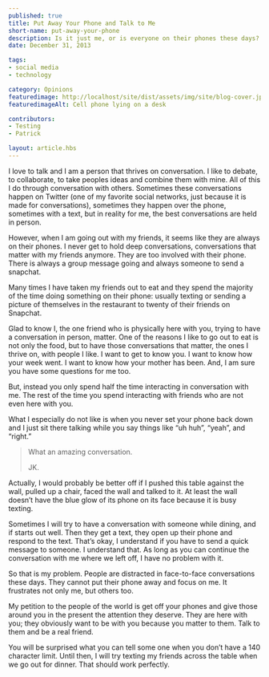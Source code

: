 ```yaml
---
published: true
title: Put Away Your Phone and Talk to Me
short-name: put-away-your-phone
description: Is it just me, or is everyone on their phones these days?
date: December 31, 2013

tags:
- social media
- technology

category: Opinions
featuredimage: http://localhost/site/dist/assets/img/site/blog-cover.jpg
featuredimageAlt: Cell phone lying on a desk

contributors:
- Testing
- Patrick 

layout: article.hbs
---
```


I love to talk and I am a person that thrives on conversation. I like to debate, to collaborate, to take peoples ideas and combine them with mine. All of this I do through conversation with others. Sometimes these conversations happen on Twitter (one of my favorite social networks, just because it is made for conversations), sometimes they happen over the phone, sometimes with a text, but in reality for me, the best conversations are held in person.   

However, when I am going out with my friends, it seems like they are always on their phones. I never get to hold deep conversations, conversations that matter with my friends anymore. They are too involved with their phone. There is always a group message going and always someone to send a snapchat.

Many times I have taken my friends out to eat and they spend the majority of the time doing something on their phone: usually texting or sending a picture of themselves in the restaurant to twenty of their friends on Snapchat. 

Glad to know I, the one friend who is physically here with you, trying to have a conversation in person, matter. One of the reasons I like to go out to eat is not only the food, but to have those conversations that matter, the ones I thrive on, with people I like. I want to get to know you. I want to know how your week went. I want to know how your mother has been. And, I am sure you have some questions for me too. 

But, instead you only spend half the time interacting in conversation with me.  The rest of the time you spend interacting with friends who are not even here with you.  

What I especially do not like is when you never set your phone back down and I just sit there talking while you say things like “uh huh”, “yeah”, and “right.” 

> What an amazing conversation. 
>
> JK.

Actually, I would probably be better off if I pushed this table against the wall, pulled up a chair, faced the wall and talked to it. At least the wall doesn’t have the blue glow of its phone on its face because it is busy texting.  

Sometimes I will try to have a conversation with someone while dining, and if starts out well. Then they get a text, they open up their phone and respond to the text. That’s okay, I understand if you have to send a quick message to someone. I understand that. As long as you can continue the conversation with me where we left off, I have no problem with it. 

So that is my problem. People are distracted in face-to-face conversations these days. They cannot put their phone away and focus on me. 
It frustrates not only me, but others too.

My petition to the people of the world is get off your phones and give those around you in the present the attention they deserve. They are here with you; they obviously want to be with you because you matter to them. Talk to them and be a real friend. 

You will be surprised what you can tell some one when you don’t have a 140 character limit. Until then, I will try texting my friends across the table when we go out for dinner. That should work perfectly. 